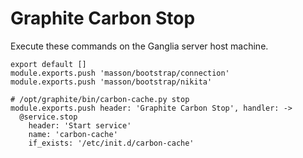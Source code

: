
# Graphite Carbon Stop

Execute these commands on the Ganglia server host machine.

    export default []
    module.exports.push 'masson/bootstrap/connection'
    module.exports.push 'masson/bootstrap/nikita'

    # /opt/graphite/bin/carbon-cache.py stop
    module.exports.push header: 'Graphite Carbon Stop', handler: ->
      @service.stop
        header: 'Start service'
        name: 'carbon-cache'
        if_exists: '/etc/init.d/carbon-cache'

